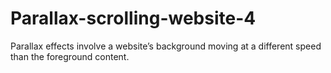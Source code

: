# Parallax-scrolling-website-4
Parallax effects involve a website’s background moving at a different speed than the foreground content.
